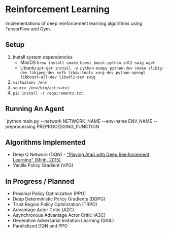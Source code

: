 # Reinforcement Learning

Implementations of deep reinforcement learning algorithms using TensorFlow and Gym.

## Setup

1. Install system dependencies
    - MacOS `brew install cmake boost boost-python sdl2 swig wget`
    - Ubuntu `apt-get install -y python-numpy python-dev cmake zlib1g-dev libjpeg-dev xvfb libav-tools xorg-dev python-opengl libboost-all-dev libsdl2-dev swig`
2. `virtualenv /env`
3. `source /env/bin/activate/`
4. `pip install -r requirements.txt`

## Running An Agent

`python main.py --network NETWORK_NAME --env-name ENV_NAME --preprocessing PREPROCESSING_FUNCTION

## Algorithms Implemented

* Deep Q Network (DQN) - ["Playing Atari with Deep Reinforcement Learning" (Minh, 2015)](https://www.cs.toronto.edu/~vmnih/docs/dqn.pdf)
* Vanilla Policy Gradient (VPG)

## In Progress / Planned

* Proximal Policy Optimization (PPO)
* Deep Deterministic Policy Gradients (DDPG)
* Trust Region Policy Optimization (TRPO)
* Advantage Actor Critic (A2C)
* Asynchronous Advantage Actor Critic (A3C)
* Generative Adversarial Imitation Learning (GAIL)
* Parallelized DQN and PPO

